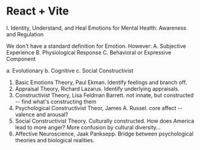 # React + Vite

I. Identity, Understand, and Heal Emotions for Mental Health: Awareness and Regulation

We don't have a standard definition for Emotion. However:
A. Subjective Experience
B. Physiological Response
C. Behavioral or Expressive Component 

a. Evolutionary 
b. Cognitive
c. Social Constructivist

1. Basic Emotions Theory, Paul Ekman. Identify feelings and branch off.
2. Appraisal Theory, Richard Lazarus. Identify underlying appraisals.
3. Constructivist Theory, Lisa Feldman Barrett. not innate, but constructed -- find what's constructing them
4. Psychological Constructivist Theor, James A. Russel. core affect -- valence and arousal?
5. Social Constructivist Theory. Culturally constructed. How does America lead to more anger? More confusion by cultural diversity... 
6. Affective Neuroscience, Jaak Panksepp. Bridge between psychological theories and biological realities. 
